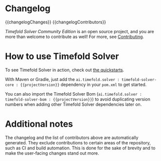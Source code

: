 # Changelog

{{changelogChanges}}
{{changelogContributors}}

_Timefold Solver Community Edition_ is an open source project, 
and you are more than welcome to contribute as well! 
For more, see [Contributing](https://github.com/TimefoldAI/timefold-solver/blob/main/CONTRIBUTING.adoc).

# How to use Timefold Solver

To see Timefold Solver in action, check out [the quickstarts](https://github.com/TimefoldAI/timefold-quickstarts).

[//]: # (Ideally we'd show the pom.xml snippet, but a JReleaser bug would remove all whitespace from it.)
[//]: # (See https://github.com/jreleaser/jreleaser/issues/1142)
With Maven or Gradle, 
just add the `ai.timefold.solver : timefold-solver-core : {{projectVersion}}` dependency in your `pom.xml` to get started.

You can also import the Timefold Solver Bom (`ai.timefold.solver : timefold-solver-bom : {{projectVersion}}`) 
to avoid duplicating version numbers when adding other Timefold Solver dependencies later on.

# Additional notes

The changelog and the list of contributors above are automatically generated.
They exclude contributions to certain areas of the repository, such as CI and build automation.
This is done for the sake of brevity and to make the user-facing changes stand out more.